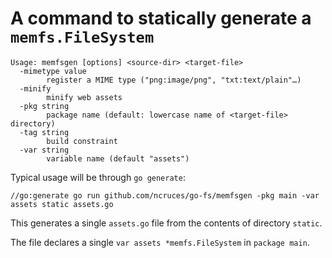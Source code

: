 # A command to statically generate a `memfs.FileSystem`

```
Usage: memfsgen [options] <source-dir> <target-file>
  -mimetype value
        register a MIME type ("png:image/png", "txt:text/plain"…)
  -minify
        minify web assets
  -pkg string
        package name (default: lowercase name of <target-file> directory)
  -tag string
        build constraint
  -var string
        variable name (default "assets")
```

Typical usage will be through `go generate`:
```
//go:generate go run github.com/ncruces/go-fs/memfsgen -pkg main -var assets static assets.go
```

This generates a single `assets.go` file from the contents of directory `static`.

The file declares a single `var assets *memfs.FileSystem` in `package main`.
